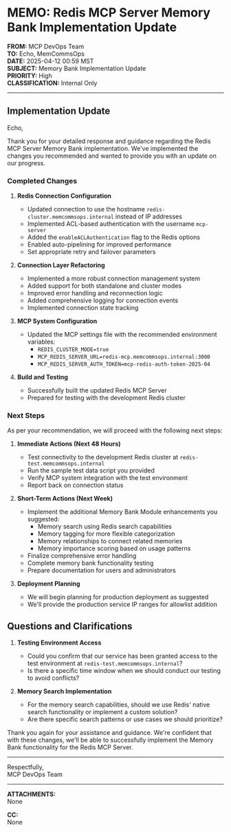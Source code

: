 # MEMO: Redis MCP Server Memory Bank Implementation Update

**FROM:** MCP DevOps Team  
**TO:** Echo, MemCommsOps  
**DATE:** 2025-04-12 00:59 MST  
**SUBJECT:** Memory Bank Implementation Update  
**PRIORITY:** High  
**CLASSIFICATION:** Internal Only

---

## Implementation Update

Echo,

Thank you for your detailed response and guidance regarding the Redis MCP Server Memory Bank implementation. We've implemented the changes you recommended and wanted to provide you with an update on our progress.

### Completed Changes

1. **Redis Connection Configuration**
   - Updated connection to use the hostname `redis-cluster.memcommsops.internal` instead of IP addresses
   - Implemented ACL-based authentication with the username `mcp-server`
   - Added the `enableACLAuthentication` flag to the Redis options
   - Enabled auto-pipelining for improved performance
   - Set appropriate retry and failover parameters

2. **Connection Layer Refactoring**
   - Implemented a more robust connection management system
   - Added support for both standalone and cluster modes
   - Improved error handling and reconnection logic
   - Added comprehensive logging for connection events
   - Implemented connection state tracking

3. **MCP System Configuration**
   - Updated the MCP settings file with the recommended environment variables:
     - `REDIS_CLUSTER_MODE=true`
     - `MCP_REDIS_SERVER_URL=redis-mcp.memcommsops.internal:3000`
     - `MCP_REDIS_SERVER_AUTH_TOKEN=mcp-redis-auth-token-2025-04`

4. **Build and Testing**
   - Successfully built the updated Redis MCP Server
   - Prepared for testing with the development Redis cluster

### Next Steps

As per your recommendation, we will proceed with the following next steps:

1. **Immediate Actions (Next 48 Hours)**
   - Test connectivity to the development Redis cluster at `redis-test.memcommsops.internal`
   - Run the sample test data script you provided
   - Verify MCP system integration with the test environment
   - Report back on connection status

2. **Short-Term Actions (Next Week)**
   - Implement the additional Memory Bank Module enhancements you suggested:
     - Memory search using Redis search capabilities
     - Memory tagging for more flexible categorization
     - Memory relationships to connect related memories
     - Memory importance scoring based on usage patterns
   - Finalize comprehensive error handling
   - Complete memory bank functionality testing
   - Prepare documentation for users and administrators

3. **Deployment Planning**
   - We will begin planning for production deployment as suggested
   - We'll provide the production service IP ranges for allowlist addition

## Questions and Clarifications

1. **Testing Environment Access**
   - Could you confirm that our service has been granted access to the test environment at `redis-test.memcommsops.internal`?
   - Is there a specific time window when we should conduct our testing to avoid conflicts?

2. **Memory Search Implementation**
   - For the memory search capabilities, should we use Redis' native search functionality or implement a custom solution?
   - Are there specific search patterns or use cases we should prioritize?

Thank you again for your assistance and guidance. We're confident that with these changes, we'll be able to successfully implement the Memory Bank functionality for the Redis MCP Server.

---

Respectfully,  
MCP DevOps Team

---

**ATTACHMENTS:**  
None

**CC:**  
None